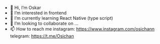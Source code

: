 - 👋 Hi, I’m Oskar
- 👀 I’m interested in frontend
- 🌱 I’m currently learning React Native (type script)
- 💞️ I’m looking to collaborate on ...
- 📫 How to reach me 
instagram: https://www.instagram.com/osichann
telegram: https://t.me/Osichan

<!---
osichan/osichan is a ✨ special ✨ repository because its `README.md` (this file) appears on your GitHub profile.
You can click the Preview link to take a look at your changes.
--->
